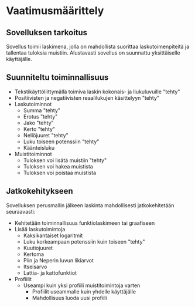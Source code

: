 # Vaatimusmäärittely

## Sovelluksen tarkoitus
Sovellus toimii laskimena, jolla on mahdollista suorittaa laskutoimenpiteitä ja tallentaa tuloksia muistiin.  Alustavasti sovellus on suunnattu yksittäiselle käyttäjälle.

## Suunniteltu toiminnallisuus
- Tekstikäyttöliittymällä toimiva laskin kokonais- ja liukuluvuille "tehty"
- Positiivisten ja negatiivisten reaalilukujen käsittelyyn "tehty"
- Laskutoiminnot
  - Summa "tehty"
  - Erotus "tehty"
  - Jako "tehty"
  - Kerto "tehty"
  - Neliöjuuret "tehty"
  - Luku toiseen potenssiin "tehty"
  - Käänteisluku
- Muistitoiminnot
  - Tuloksen voi lisätä muistiin "tehty"
  - Tuloksen voi hakea muistista
  - Tuloksen voi poistaa muistista

## Jatkokehitykseen
Sovelluksen perusmallin jälkeen laskinta mahdollisesti jatkokehitetään seuraavasti:
- Kehitetään toiminnallisuus funktiolaskimeen tai graafiseen
- Lisää laskutoimintoja
  - Kaksikantaiset logaritmit
  - Luku korkeampaan potenssiin kuin toiseen "tehty"
  - Kuutiojuuret
  - Kertoma
  - Piin ja Neperin luvun likiarvot
  - Itseisarvo
  - Lattia- ja kattofunktiot
- Profiilit
  - Useampi kuin yksi profiili muistitoimintoja varten
    - Profiilit useammalle kuin yhdelle käyttäjälle
    - Mahdollisuus luoda uusi profiili

